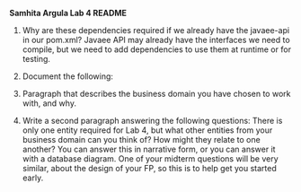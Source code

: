 **Samhita Argula Lab 4 README**

1. Why are these dependencies required if we already have the javaee-api in our pom.xml?
Javaee API may already have the interfaces we need to compile, but we need to add dependencies to use them at runtime or for testing.

2. Document the following:
1. Paragraph that describes the business domain you have chosen to work with, and
why.
2. Write a second paragraph answering the following questions: There is only one
entity required for Lab 4, but what other entities from your business domain can
you think of? How might they relate to one another? You can answer this in
narrative form, or you can answer it with a database diagram. One of your
midterm questions will be very similar, about the design of your FP, so this is to
help get you started early.